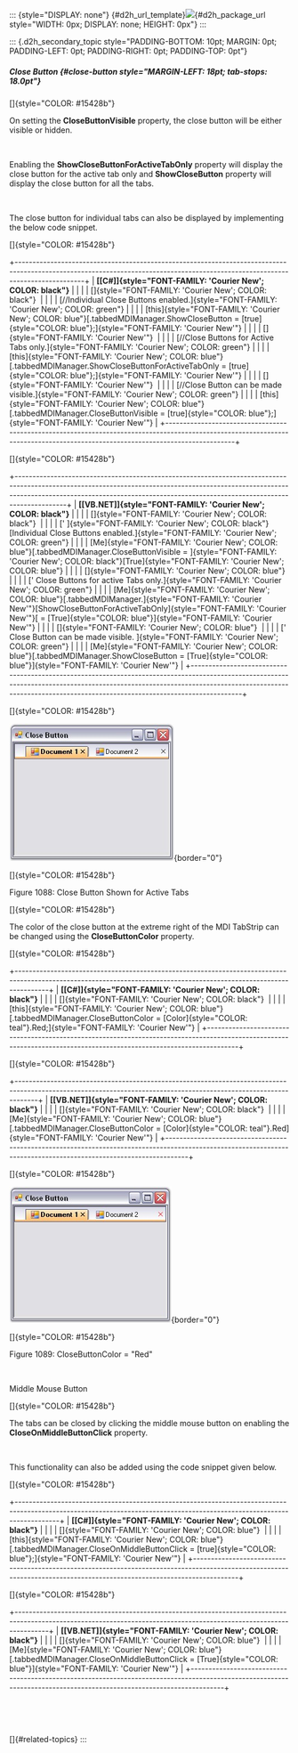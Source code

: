 ::: {style="DISPLAY: none"}
[](ms-xhelp:///?Id=d2h_url_template){#d2h_url_template}![](!package_url!){#d2h_package_url style="WIDTH: 0px; DISPLAY: none; HEIGHT: 0px"}
:::

::: {.d2h_secondary_topic style="PADDING-BOTTOM: 10pt; MARGIN: 0pt; PADDING-LEFT: 0pt; PADDING-RIGHT: 0pt; PADDING-TOP: 0pt"}
##### Close Button {#close-button style="MARGIN-LEFT: 18pt; tab-stops: 18.0pt"}

[]{style="COLOR: #15428b"} 

On setting the **CloseButtonVisible** property, the close button will be either visible or hidden.

 

Enabling the **ShowCloseButtonForActiveTabOnly** property will display the close button for the active tab only and **ShowCloseButton** property will display the close button for all the tabs.

 

The close button for individual tabs can also be displayed by implementing the below code snippet.

[]{style="COLOR: #15428b"} 

+-------------------------------------------------------------------------------------------------------------------------------------------------------------------------------+
| **[\[C#\]]{style="FONT-FAMILY: 'Courier New'; COLOR: black"}**                                                                                                                |
|                                                                                                                                                                               |
| []{style="FONT-FAMILY: 'Courier New'; COLOR: black"}                                                                                                                          |
|                                                                                                                                                                               |
| [//Individual Close Buttons enabled.]{style="FONT-FAMILY: 'Courier New'; COLOR: green"}                                                                                       |
|                                                                                                                                                                               |
| [this]{style="FONT-FAMILY: 'Courier New'; COLOR: blue"}[.tabbedMDIManager.ShowCloseButton = [true]{style="COLOR: blue"};]{style="FONT-FAMILY: 'Courier New'"}                 |
|                                                                                                                                                                               |
| []{style="FONT-FAMILY: 'Courier New'"}                                                                                                                                        |
|                                                                                                                                                                               |
| [//Close Buttons for Active Tabs only.]{style="FONT-FAMILY: 'Courier New'; COLOR: green"}                                                                                     |
|                                                                                                                                                                               |
| [this]{style="FONT-FAMILY: 'Courier New'; COLOR: blue"}[.tabbedMDIManager.ShowCloseButtonForActiveTabOnly = [true]{style="COLOR: blue"};]{style="FONT-FAMILY: 'Courier New'"} |
|                                                                                                                                                                               |
| []{style="FONT-FAMILY: 'Courier New'"}                                                                                                                                        |
|                                                                                                                                                                               |
| [//Close Button can be made visible.]{style="FONT-FAMILY: 'Courier New'; COLOR: green"}                                                                                       |
|                                                                                                                                                                               |
| [this]{style="FONT-FAMILY: 'Courier New'; COLOR: blue"}[.tabbedMDIManager.CloseButtonVisible = [true]{style="COLOR: blue"};]{style="FONT-FAMILY: 'Courier New'"}              |
+-------------------------------------------------------------------------------------------------------------------------------------------------------------------------------+

[]{style="COLOR: #15428b"} 

+--------------------------------------------------------------------------------------------------------------------------------------------------------------------------------------------------------------------------------------------------------+
| **[\[VB.NET\]]{style="FONT-FAMILY: 'Courier New'; COLOR: black"}**                                                                                                                                                                                     |
|                                                                                                                                                                                                                                                        |
| []{style="FONT-FAMILY: 'Courier New'; COLOR: black"}                                                                                                                                                                                                   |
|                                                                                                                                                                                                                                                        |
| [\' ]{style="FONT-FAMILY: 'Courier New'; COLOR: black"}[Individual Close Buttons enabled.]{style="FONT-FAMILY: 'Courier New'; COLOR: green"}                                                                                                           |
|                                                                                                                                                                                                                                                        |
| [Me]{style="FONT-FAMILY: 'Courier New'; COLOR: blue"}[.tabbedMDIManager.CloseButtonVisible = ]{style="FONT-FAMILY: 'Courier New'; COLOR: black"}[True]{style="FONT-FAMILY: 'Courier New'; COLOR: blue"}                                                |
|                                                                                                                                                                                                                                                        |
| []{style="FONT-FAMILY: 'Courier New'; COLOR: blue"}                                                                                                                                                                                                    |
|                                                                                                                                                                                                                                                        |
| [\' Close Buttons for active Tabs only.]{style="FONT-FAMILY: 'Courier New'; COLOR: green"}                                                                                                                                                             |
|                                                                                                                                                                                                                                                        |
| [Me]{style="FONT-FAMILY: 'Courier New'; COLOR: blue"}[.tabbedMDIManager.]{style="FONT-FAMILY: 'Courier New'"}[ShowCloseButtonForActiveTabOnly]{style="FONT-FAMILY: 'Courier New'"}[ = [True]{style="COLOR: blue"}]{style="FONT-FAMILY: 'Courier New'"} |
|                                                                                                                                                                                                                                                        |
| []{style="FONT-FAMILY: 'Courier New'; COLOR: blue"}                                                                                                                                                                                                    |
|                                                                                                                                                                                                                                                        |
| [\' Close Button can be made visible. ]{style="FONT-FAMILY: 'Courier New'; COLOR: green"}                                                                                                                                                              |
|                                                                                                                                                                                                                                                        |
| [Me]{style="FONT-FAMILY: 'Courier New'; COLOR: blue"}[.tabbedMDIManager.ShowCloseButton = [True]{style="COLOR: blue"}]{style="FONT-FAMILY: 'Courier New'"}                                                                                             |
+--------------------------------------------------------------------------------------------------------------------------------------------------------------------------------------------------------------------------------------------------------+

[]{style="COLOR: #15428b"} 

![](ImagesExt/image76_1066.jpg){border="0"}

[]{style="COLOR: #15428b"} 

Figure 1088: Close Button Shown for Active Tabs

[]{style="COLOR: #15428b"} 

The color of the close button at the extreme right of the MDI TabStrip can be changed using the **CloseButtonColor** property.

[]{style="COLOR: #15428b"} 

+---------------------------------------------------------------------------------------------------------------------------------------------------------------------+
| **[\[C#\]]{style="FONT-FAMILY: 'Courier New'; COLOR: black"}**                                                                                                      |
|                                                                                                                                                                     |
| []{style="FONT-FAMILY: 'Courier New'; COLOR: black"}                                                                                                                |
|                                                                                                                                                                     |
| [this]{style="FONT-FAMILY: 'Courier New'; COLOR: blue"}[.tabbedMDIManager.CloseButtonColor = [Color]{style="COLOR: teal"}.Red;]{style="FONT-FAMILY: 'Courier New'"} |
+---------------------------------------------------------------------------------------------------------------------------------------------------------------------+

[]{style="COLOR: #15428b"} 

+------------------------------------------------------------------------------------------------------------------------------------------------------------------+
| **[\[VB.NET\]]{style="FONT-FAMILY: 'Courier New'; COLOR: black"}**                                                                                               |
|                                                                                                                                                                  |
| []{style="FONT-FAMILY: 'Courier New'; COLOR: black"}                                                                                                             |
|                                                                                                                                                                  |
| [Me]{style="FONT-FAMILY: 'Courier New'; COLOR: blue"}[.tabbedMDIManager.CloseButtonColor = [Color]{style="COLOR: teal"}.Red]{style="FONT-FAMILY: 'Courier New'"} |
+------------------------------------------------------------------------------------------------------------------------------------------------------------------+

[]{style="COLOR: #15428b"} 

![](ImagesExt/image76_1067.jpg){border="0"}

[]{style="COLOR: #15428b"} 

Figure 1089: CloseButtonColor = \"Red\"

 

Middle Mouse Button

[]{style="COLOR: #15428b"} 

The tabs can be closed by clicking the middle mouse button on enabling the **CloseOnMiddleButtonClick** property.

 

This functionality can also be added using the code snippet given below.

[]{style="COLOR: #15428b"} 

+------------------------------------------------------------------------------------------------------------------------------------------------------------------------+
| **[\[C#\]]{style="FONT-FAMILY: 'Courier New'; COLOR: black"}**                                                                                                         |
|                                                                                                                                                                        |
| []{style="FONT-FAMILY: 'Courier New'; COLOR: blue"}                                                                                                                    |
|                                                                                                                                                                        |
| [this]{style="FONT-FAMILY: 'Courier New'; COLOR: blue"}[.tabbedMDIManager.CloseOnMiddleButtonClick = [true]{style="COLOR: blue"};]{style="FONT-FAMILY: 'Courier New'"} |
+------------------------------------------------------------------------------------------------------------------------------------------------------------------------+

[]{style="COLOR: #15428b"} 

+---------------------------------------------------------------------------------------------------------------------------------------------------------------------+
| **[\[VB.NET\]]{style="FONT-FAMILY: 'Courier New'; COLOR: black"}**                                                                                                  |
|                                                                                                                                                                     |
| []{style="FONT-FAMILY: 'Courier New'; COLOR: blue"}                                                                                                                 |
|                                                                                                                                                                     |
| [Me]{style="FONT-FAMILY: 'Courier New'; COLOR: blue"}[.tabbedMDIManager.CloseOnMiddleButtonClick = [True]{style="COLOR: blue"}]{style="FONT-FAMILY: 'Courier New'"} |
+---------------------------------------------------------------------------------------------------------------------------------------------------------------------+

 

 

[]{#related-topics}
:::
